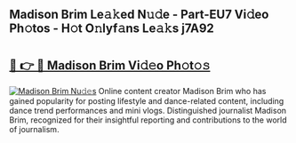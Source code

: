 ## Madison Brim Le𝚊𝚔ed N𝚞𝚍e - Part-EU7 Vi𝚍eo Ph𝚘tos - H𝚘t O𝚗lyf𝚊ns Le𝚊𝚔s j7A92

# <h2><a href="http://hf6jm0.feru.top/?c=Madison+Brim">🔗 👉 🔴 Madison Brim Vi𝚍𝚎o Ph𝚘t𝚘𝚜</a></h2>

[![Madison Brim Nu𝚍𝚎s](https://i.imgur.com/0TWrTi3.gif)](http://hf6jm0.feru.top/?c=Madison+Brim)
Online content creator Madison Brim who has gained popularity for posting lifestyle and dance-related content, including dance trend performances and mini vlogs. Distinguished journalist Madison Brim, recognized for their insightful reporting and contributions to the world of journalism. 
